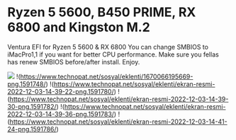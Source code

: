 # Ryzen 5 5600, B450 PRIME, RX 6800 and Kingston M.2
Ventura EFI for Ryzen 5 5600 &amp; RX 6800
You can change SMBIOS to iMacPro1,1 if you want for better CPU performance. Make sure you fellas has renew SMBIOS before/after install. Enjoy.

![](https://www.technopat.net/sosyal/eklenti/1670106533595-png.1591759/)
!(https://www.technopat.net/sosyal/eklenti/1670066195669-png.1591748/)
!(https://www.technopat.net/sosyal/eklenti/ekran-resmi-2022-12-03-14-39-22-png.1591780/)
!(https://www.technopat.net/sosyal/eklenti/ekran-resmi-2022-12-03-14-39-30-png.1591782/)
!(https://www.technopat.net/sosyal/eklenti/ekran-resmi-2022-12-03-14-39-36-png.1591783/)
!(https://www.technopat.net/sosyal/eklenti/ekran-resmi-2022-12-03-14-41-24-png.1591786/)
